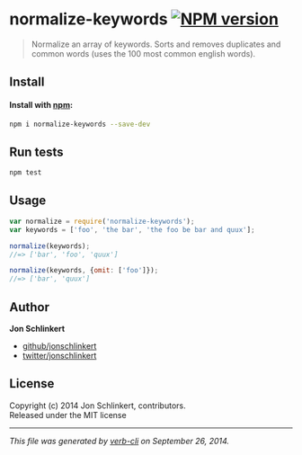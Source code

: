 # normalize-keywords [![NPM version](https://badge.fury.io/js/normalize-keywords.svg)](http://badge.fury.io/js/normalize-keywords)


> Normalize an array of keywords. Sorts and removes duplicates and common words (uses the 100 most common english words).

## Install
#### Install with [npm](npmjs.org):

```bash
npm i normalize-keywords --save-dev
```

## Run tests

```bash
npm test
```

## Usage

```js
var normalize = require('normalize-keywords');
var keywords = ['foo', 'the bar', 'the foo be bar and quux'];

normalize(keywords);
//=> ['bar', 'foo', 'quux']

normalize(keywords, {omit: ['foo']});
//=> ['bar', 'quux']
```
## Author

**Jon Schlinkert**
 
+ [github/jonschlinkert](https://github.com/jonschlinkert)
+ [twitter/jonschlinkert](http://twitter.com/jonschlinkert) 

## License
Copyright (c) 2014 Jon Schlinkert, contributors.  
Released under the MIT license

***

_This file was generated by [verb-cli](https://github.com/assemble/verb-cli) on September 26, 2014._